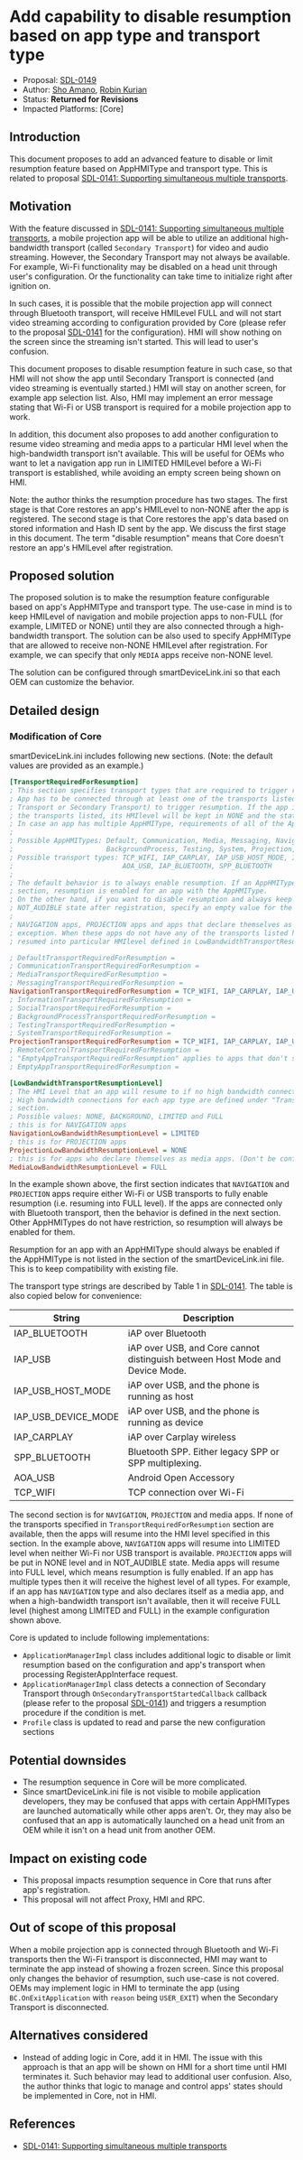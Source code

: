 # Add capability to disable resumption based on app type and transport type

* Proposal: [SDL-0149](0149-mt-registration-limitation.md)
* Author: [Sho Amano](https://github.com/shoamano83), [Robin Kurian](https://github.com/robinmk)
* Status: **Returned for Revisions**
* Impacted Platforms: [Core]

## Introduction

This document proposes to add an advanced feature to disable or limit resumption feature based on AppHMIType and transport type. This is related to proposal [SDL-0141: Supporting simultaneous multiple transports][multiple_transports].


## Motivation

With the feature discussed in [SDL-0141: Supporting simultaneous multiple transports][multiple_transports], a mobile projection app will be able to utilize an additional high-bandwidth transport (called `Secondary Transport`) for video and audio streaming. However, the Secondary Transport may not always be available. For example, Wi-Fi functionality may be disabled on a head unit through user's configuration. Or the functionality can take time to initialize right after ignition on.

In such cases, it is possible that the mobile projection app will connect through Bluetooth transport, will receive HMILevel FULL and will not start video streaming according to configuration provided by Core (please refer to the proposal [SDL-0141][multiple_transports] for the configuration). HMI will show nothing on the screen since the streaming isn't started. This will lead to user's confusion.

This document proposes to disable resumption feature in such case, so that HMI will not show the app until Secondary Transport is connected (and video streaming is eventually started.) HMI will stay on another screen, for example app selection list. Also, HMI may implement an error message stating that Wi-Fi or USB transport is required for a mobile projection app to work.

In addition, this document also proposes to add another configuration to resume video streaming and media apps to a particular HMI level when the high-bandwidth transport isn't available. This will be useful for OEMs who want to let a navigation app run in LIMITED HMILevel before a Wi-Fi transport is established, while avoiding an empty screen being shown on HMI.

Note: the author thinks the resumption procedure has two stages. The first stage is that Core restores an app's HMILevel to non-NONE after the app is registered. The second stage is that Core restores the app's data based on stored information and Hash ID sent by the app. We discuss the first stage in this document. The term "disable resumption" means that Core doesn't restore an app's HMILevel after registration.


## Proposed solution

The proposed solution is to make the resumption feature configurable based on app's AppHMIType and transport type. The use-case in mind is to keep HMILevel of navigation and mobile projection apps to non-FULL (for example, LIMITED or NONE) until they are also connected through a high-bandwidth transport. The solution can be also used to specify AppHMIType that are allowed to receive non-NONE HMILevel after registration. For example, we can specify that only `MEDIA` apps receive non-NONE level.

The solution can be configured through smartDeviceLink.ini so that each OEM can customize the behavior.


## Detailed design

### Modification of Core

smartDeviceLink.ini includes following new sections. (Note: the default values are provided as an example.)

```ini
[TransportRequiredForResumption]
; This section specifies transport types that are required to trigger resumption for each AppHMIType.
; App has to be connected through at least one of the transports listed (either as the Primary
; Transport or Secondary Transport) to trigger resumption. If the app is not connected with any of
; the transports listed, its HMIlevel will be kept in NONE and the state stays in NOT_AUDIBLE.
; In case an app has multiple AppHMIType, requirements of all of the AppHMITypes are applied.
;
; Possible AppHMITypes: Default, Communication, Media, Messaging, Navigation, Information, Social,
;                       BackgroundProcess, Testing, System, Projection, RemoteControl, EmptyApp
; Possible transport types: TCP_WIFI, IAP_CARPLAY, IAP_USB_HOST_MODE, IAP_USB_DEVICE_MODE, IAP_USB,
;                           AOA_USB, IAP_BLUETOOTH, SPP_BLUETOOTH
;
; The default behavior is to always enable resumption. If an AppHMIType is not listed in this
; section, resumption is enabled for an app with the AppHMIType.
; On the other hand, if you want to disable resumption and always keep an app in NONE and
; NOT_AUDIBLE state after registration, specify an empty value for the AppHMIType.
;
; NAVIGATION apps, PROJECTION apps and apps that declare themselves as media apps have a special
; exception. When these apps do not have any of the transports listed here, they will be still
; resumed into particular HMIlevel defined in LowBandwidthTransportResumptionLevel section.

; DefaultTransportRequiredForResumption =
; CommunicationTransportRequiredForResumption =
; MediaTransportRequiredForResumption =
; MessagingTransportRequiredForResumption =
NavigationTransportRequiredForResumption = TCP_WIFI, IAP_CARPLAY, IAP_USB_HOST_MODE, IAP_USB_DEVICE_MODE, IAP_USB, AOA_USB
; InformationTransportRequiredForResumption =
; SocialTransportRequiredForResumption =
; BackgroundProcessTransportRequiredForResumption =
; TestingTransportRequiredForResumption =
; SystemTransportRequiredForResumption =
ProjectionTransportRequiredForResumption = TCP_WIFI, IAP_CARPLAY, IAP_USB_HOST_MODE, IAP_USB_DEVICE_MODE, IAP_USB, AOA_USB
; RemoteControlTransportRequiredForResumption =
; "EmptyAppTransportRequiredForResumption" applies to apps that don't specify any AppHMIType
; EmptyAppTransportRequiredForResumption =

[LowBandwidthTransportResumptionLevel]
; The HMI Level that an app will resume to if no high bandwidth connection is active.
; High bandwidth connections for each app type are defined under "TransportRequiredForResumption"
; section.
; Possible values: NONE, BACKGROUND, LIMITED and FULL
; this is for NAVIGATION apps
NavigationLowBandwidthResumptionLevel = LIMITED
; this is for PROJECTION apps
ProjectionLowBandwidthResumptionLevel = NONE
; this is for apps who declare themselves as media apps. (Don't be confused with AppHMIType=MEDIA.)
MediaLowBandwidthResumptionLevel = FULL
```

In the example shown above, the first section indicates that `NAVIGATION` and `PROJECTION` apps require either Wi-Fi or USB transports to fully enable resumption (i.e. resuming into FULL level). If the apps are connected only with Bluetooth transport, then the behavior is defined in the next section. Other AppHMITypes do not have restriction, so resumption will always be enabled for them.

Resumption for an app with an AppHMIType should always be enabled if the AppHMIType is not listed in the section of the smartDeviceLink.ini file. This is to keep compatibility with existing file.

The transport type strings are described by Table 1 in [SDL-0141][multiple_transports]. The table is also copied below for convenience:

String                 | Description
-----------------------|------------
IAP\_BLUETOOTH         | iAP over Bluetooth
IAP\_USB               | iAP over USB, and Core cannot distinguish between Host Mode and Device Mode.
IAP\_USB\_HOST\_MODE   | iAP over USB, and the phone is running as host
IAP\_USB\_DEVICE\_MODE | iAP over USB, and the phone is running as device
IAP\_CARPLAY           | iAP over Carplay wireless
SPP\_BLUETOOTH         | Bluetooth SPP. Either legacy SPP or SPP multiplexing.
AOA\_USB               | Android Open Accessory
TCP\_WIFI              | TCP connection over Wi-Fi


The second section is for `NAVIGATION`, `PROJECTION` and media apps. If none of the transports specified in `TransportRequiredForResumption` section are available, then the apps will resume into the HMI level specified in this section. In the example above, `NAVIGATION` apps will resume into LIMITED level when neither Wi-Fi nor USB transport is available. `PROJECTION` apps will be put in NONE level and in NOT\_AUDIBLE state. Media apps will resume into FULL level, which means resumption is fully enabled. If an app has multiple types then it will receive the highest level of all types. For example, if an app has `NAVIGATION` type and also declares itself as a media app, and when a high-bandwidth transport isn't available, then it will receive FULL level (highest among LIMITED and FULL) in the example configuration shown above.


Core is updated to include following implementations:
- `ApplicationManagerImpl` class includes additional logic to disable or limit resumption based on the configuration and app's transport when processing RegisterAppInterface request.
- `ApplicationManagerImpl` class detects a connection of Secondary Transport through `OnSecondaryTransportStartedCallback` callback (please refer to the proposal [SDL-0141][multiple_transports]) and triggers a resumption procedure if the condition is met.
- `Profile` class is updated to read and parse the new configuration sections


## Potential downsides

* The resumption sequence in Core will be more complicated.
* Since smartDeviceLink.ini file is not visible to mobile application developers, they may be confused that apps with certain AppHMITypes are launched automatically while other apps aren't. Or, they may also be confused that an app is automatically launched on a head unit from an OEM while it isn't on a head unit from another OEM.


## Impact on existing code

* This proposal impacts resumption sequence in Core that runs after app's registration.
* This proposal will not affect Proxy, HMI and RPC.


## Out of scope of this proposal

When a mobile projection app is connected through Bluetooth and Wi-Fi transports then the Wi-Fi transport is disconnected, HMI may want to terminate the app instead of showing a frozen screen. Since this proposal only changes the behavior of resumption, such use-case is not covered. OEMs may implement logic in HMI to terminate the app (using `BC.OnExitApplication` with `reason` being `USER_EXIT`) when the Secondary Transport is disconnected.


## Alternatives considered

* Instead of adding logic in Core, add it in HMI. The issue with this approach is that an app will be shown on HMI for a short time until HMI terminates it. Such behavior may lead to additional user confusion. Also, the author thinks that logic to manage and control apps' states should be implemented in Core, not in HMI.


## References

- [SDL-0141: Supporting simultaneous multiple transports][multiple_transports]


  [multiple_transports]: 0141-multiple-transports.md  "Supporting simultaneous multiple transports"

